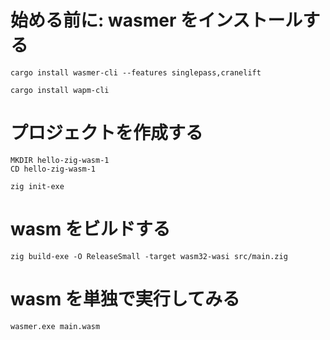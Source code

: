 # 始める前に: wasmer をインストールする

```CMD
cargo install wasmer-cli --features singlepass,cranelift

cargo install wapm-cli
```


# プロジェクトを作成する

```CMD
MKDIR hello-zig-wasm-1
CD hello-zig-wasm-1

zig init-exe
```

# wasm をビルドする

```CMD
zig build-exe -O ReleaseSmall -target wasm32-wasi src/main.zig
```

# wasm を単独で実行してみる

```CMD
wasmer.exe main.wasm
```
